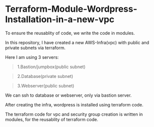 # Terraform-Module-Wordpress-Installation-in-a-new-vpc

To ensure the reusablity of code, we write the code in modules.

In this repository, I have created a new AWS-Infra(vpc) with public and private subnets via terraform.

Here I am using 3 servers:

> 1.Bastion/jumpbox(public subnet)

> 2.Database(private subnet)

> 3.Webserver(public subnet)

We can ssh to database or webserver, only via bastion server.

After creating the infra, wordpress is installed using terraform code.

The terraform code for vpc and security group creation is written in modules, for the reusablity of terraform code.

